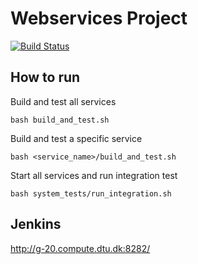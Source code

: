 # Webservices Project
[![Build Status](http://g-20.compute.dtu.dk:8282/buildStatus/icon?job=DTUPay-CI_CD&build=0&subject=CI/CD)](http://g-20.compute.dtu.dk:8282/job/DTUPay-CI_CD/lastBuild/)

## How to run
Build and test all services
```
bash build_and_test.sh
```

Build and test a specific service
```
bash <service_name>/build_and_test.sh
```

Start all services and run integration test
```
bash system_tests/run_integration.sh
```

## Jenkins
http://g-20.compute.dtu.dk:8282/

